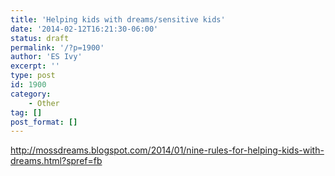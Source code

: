 ```yaml
---
title: 'Helping kids with dreams/sensitive kids'
date: '2014-02-12T16:21:30-06:00'
status: draft
permalink: '/?p=1900'
author: 'ES Ivy'
excerpt: ''
type: post
id: 1900
category:
    - Other
tag: []
post_format: []
---
```

http://mossdreams.blogspot.com/2014/01/nine-rules-for-helping-kids-with-dreams.html?spref=fb